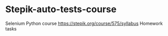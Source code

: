 # Stepik-auto-tests-course

Selenium Python course
https://stepik.org/course/575/syllabus
Homework tasks

